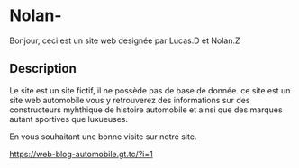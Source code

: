 # Nolan-

Bonjour, ceci est un site web designée par Lucas.D et Nolan.Z

## Description

Le site est un site fictif, il ne possède pas de base de donnée.
ce site est un site web automobile vous y retrouverez des informations sur des constructeurs myhthique de histoire automobile et ainsi que des marques autant sportives que luxueuses.

En vous souhaitant une bonne visite sur notre site.

https://web-blog-automobile.gt.tc/?i=1
